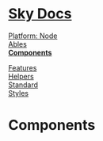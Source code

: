 <!--- This Components was auto-generated using "npx sky readme" --> 

# [Sky Docs](/README.md)

[Platform: Node](..%2F%40node%2FPlatform%3A%20Node.md)   
[Ables](..%2Fables%2FAbles.md)   
**[Components](..%2Fcomponents%2FComponents.md)**   
  
[Features](..%2Ffeatures%2FFeatures.md)   
[Helpers](..%2Fhelpers%2FHelpers.md)   
[Standard](..%2Fstandard%2FStandard.md)   
[Styles](..%2Fstyles%2FStyles.md)   

# Components